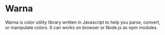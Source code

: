 Warna
=====

Warna is color utility library written in Javascript
to help you parse, convert, or manipulate colors.
It can works on browser or Node.js as npm modules.
